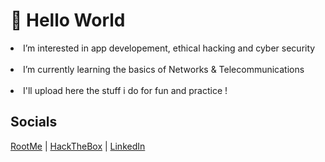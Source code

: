 <h1>👋 Hello World</h1>
<li> I’m interested in app developement, ethical hacking and cyber security<br><br>
<li> I’m currently learning the basics of Networks & Telecommunications<br><br>
<li> I'll upload here the stuff i do for fun and practice !<br>

<h2>Socials</h2>
<a href="https://www.root-me.org/Omiikcron?inc=info&lang=en">RootMe</a> | <a href=https://app.hackthebox.com/profile/840192>HackTheBox</a> | <a href=https://www.linkedin.com/in/daniel-kerner-35b14b265/>LinkedIn</a>
